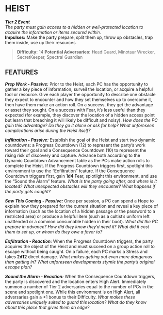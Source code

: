 # HEIST

***Tier 2 Event***  
*The party must gain access to a hidden or well-protected location to acquire the information or items secured within.*  
**Impulses:** Make the party prepare, split them up, throw up obstacles, trap them inside, use up their resources

> **Difficulty:** 14
> **Potential Adversaries:** Head Guard, Minotaur Wrecker, SecretKeeper, Spectral Guardian

## FEATURES

***Prep Work - Passive:*** Prior to the Heist, each PC has the opportunity to gather a key piece of information, surveil the location, or acquire a helpful tool or resource. Give each player the opportunity to describe one obstacle they expect to encounter and how they set themselves up to overcome it, then have them make an action roll. On a success, they get the advantage or asset they sought. On a success with Fear, it’s less useful than they expected (for example, they discover the location of a hidden access point but learn that breaching it will likely be difficult and noisy).
*How does the PC gain this advantage? Do they go it alone or ask for help? What unforeseen complications arise during the Heist itself?*

***Infiltration - Passive:*** Establish the goal of the Heist and start two dynamic countdowns: a Progress Countdown (12) to represent the party’s work toward their goal and a Consequence Countdown (10) to represent the rising risk of discovery and capture. Advance both according to the Dynamic Countdown Advancement table as the PCs make action rolls to complete the Heist. If the Progress Countdown triggers first, spotlight this environment to use the “Exfiltration” feature. If the Consequence Countdown triggers first, gain **1d4** Fear, splotlight this environment, and use the “Sound the Alarm” feature.
*What is the party going after, and where is it located? What unexpected obstacles will they encounter? What happens if the party gets caught?*

***Saw This Coming - Passive:*** Once per session, a PC can spend a Hope to explain how they prepared for the current situation and reveal a key piece of information (such as the location of a hidden passage or the password to a restricted area) or produce a helpful item (such as a cultist’s uniform left unattended or a common consumable hidden in their boot). 
*What did the PC prepare in advance? How did they know they’d need it? What did it cost them to set up, or whom do they owe a favor to?*

***Exfiltration - Reaction:*** When the Progress Countdown triggers, the party acquires the object of the Heist and must succeed on a group action roll to escape without being caught. On a failure, each PC marks a Stress and takes **2d12** direct damage.
*What makes getting out even more dangerous than getting in? What unforeseen developments stymie the party’s original escape plan?*

***Sound the Alarm - Reaction:*** When the Consequence Countdown triggers, the party is discovered and the location enters High Alert. Immediately summon a number of Tier 2 adversaries equal to the number of PCs in the scene and spotlight one. While this environment is on High Alert, all adversaries gain a +1 bonus to their Difficulty.
*What makes these adversaries uniquely suited to guard this location? What do they know about this place that gives them an edge?*
